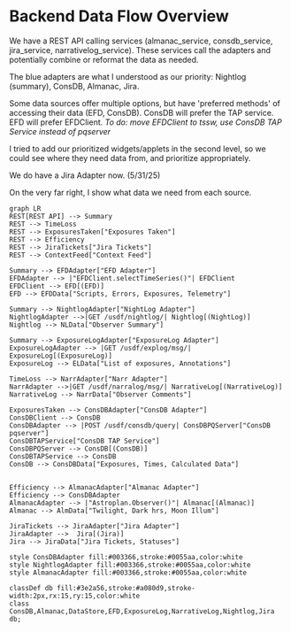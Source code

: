 
# Backend Data Flow Overview

We have a REST API calling services (almanac_service, consdb_service, jira_service, narrativelog_service). These services call the adapters and potentially combine or reformat the data as needed.

The blue adapters are what I understood as our priority: Nightlog (summary), ConsDB, Almanac, Jira.

Some data sources offer multiple options, but have 'preferred methods' of accessing their data (EFD, ConsDB). ConsDB will prefer the TAP service. EFD will prefer EFDClient.
_To do: move EFDClient to tssw, use ConsDB TAP Service instead of pqserver_

I tried to add our prioritized widgets/applets in the second level, so we could see where they need data from, and prioritize appropriately.

We do have a Jira Adapter now. (5/31/25)

On the very far right, I show what data we need from each source.

```mermaid
graph LR
REST[REST API] --> Summary
REST --> TimeLoss
REST --> ExposuresTaken["Exposures Taken"]
REST --> Efficiency
REST --> JiraTickets["Jira Tickets"]
REST --> ContextFeed["Context Feed"]

Summary --> EFDAdapter["EFD Adapter"]
EFDAdapter --> |"EFDClient.selectTimeSeries()"| EFDClient
EFDClient --> EFD[(EFD)]
EFD --> EFDData["Scripts, Errors, Exposures, Telemetry"]

Summary --> NightlogAdapter["NightLog Adapter"]
NightlogAdapter -->|GET /usdf/nightlog/| Nightlog[(NightLog)]
Nightlog --> NLData["Observer Summary"]

Summary --> ExposureLogAdapter["ExposureLog Adapter"]
ExposureLogAdapter --> |GET /usdf/explog/msg/| ExposureLog[(ExposureLog)]
ExposureLog --> ELData["List of exposures, Annotations"]

TimeLoss --> NarrAdapter["Narr Adapter"]
NarrAdapter -->|GET /usdf/narralog/msg/| NarrativeLog[(NarrativeLog)]
NarrativeLog --> NarrData["Observer Comments"]

ExposuresTaken --> ConsDBAdapter["ConsDB Adapter"]
ConsDBClient --> ConsDB
ConsDBAdapter --> |POST /usdf/consdb/query| ConsDBPQServer["ConsDB pqserver"]
ConsDBTAPService["ConsDB TAP Service"]
ConsDBPQServer --> ConsDB[(ConsDB)]
ConsDBTAPService --> ConsDB
ConsDB --> ConsDBData["Exposures, Times, Calculated Data"]


Efficiency --> AlmanacAdapter["Almanac Adapter"]
Efficiency --> ConsDBAdapter
AlmanacAdapter --> |"Astroplan.Observer()"| Almanac[(Almanac)]
Almanac --> AlmData["Twilight, Dark hrs, Moon Illum"]

JiraTickets --> JiraAdapter["Jira Adapter"]
JiraAdapter -->  Jira[(Jira)]
Jira --> JiraData["Jira Tickets, Statuses"]

style ConsDBAdapter fill:#003366,stroke:#0055aa,color:white
style NightlogAdapter fill:#003366,stroke:#0055aa,color:white
style AlmanacAdapter fill:#003366,stroke:#0055aa,color:white

classDef db fill:#3e2a56,stroke:#a080d9,stroke-width:2px,rx:15,ry:15,color:white
class ConsDB,Almanac,DataStore,EFD,ExposureLog,NarrativeLog,Nightlog,Jira db;
```
